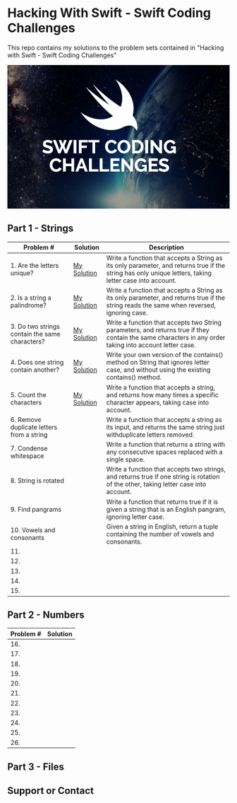 # Hacking With Swift - Swift Coding Challenges
This repo contains my solutions to the problem sets contained in "Hacking with Swift - Swift Coding Challenges"

![](art/scc.png?raw=true)


## Part 1 - Strings
Problem # | Solution | Description
| ------------- | ------------- | ------------- 
| 1. Are the letters unique?| [My Solution](Part%201%20-%20String%20Solutions/Challenge1.playground)|Write a function that accepts a String as its only parameter, and returns true if the string has only unique letters, taking letter case into account.|
| 2. Is a string a palindrome?|[My Solution](Part%201%20-%20String%20Solutions/Challenge2.playground)|Write a function that accepts a String as its only parameter, and returns true if the string reads the same when reversed, ignoring case.|
| 3. Do two strings contain the same characters?|[My Solution](Part%201%20-%20String%20Solutions/Challenge3.playground)|Write a function that accepts two String parameters, and returns true if they contain the same characters in any order taking into account letter case.|
| 4. Does one string contain another?|[My Solution](Part%201%20-%20String%20Solutions/Challenge4.playground)|Write your own version of the contains() method on String that ignores letter case, and without using the existing contains() method.|
| 5. Count the characters|[My Solution](Part%201%20-%20String%20Solutions/Challenge5.playground)|Write a function that accepts a string, and returns how many times a specific character appears, taking case into account.| 
| 6. Remove duplicate letters from a string| |Write a function that accepts a string as its input, and returns the same string just withduplicate letters removed.|
| 7. Condense whitespace| |Write a function that returns a string with any consecutive spaces replaced with a single space.| 
| 8. String is rotated| |Write a function that accepts two strings, and returns true if one string is rotation of the other, taking letter case into account.|
| 9. Find pangrams| |Write a function that returns true if it is given a string that is an English pangram, ignoring letter case.| 
| 10. Vowels and consonants| |Given a string in English, return a tuple containing the number of vowels and consonants.|
| 11. | | | 
| 12. | | |
| 13. | | | 
| 14. | | |
| 15. | | | 
## Part 2 - Numbers
Problem # | Solution |
| ------------- | ------------- 
| 16. | | 
| 17. | |
| 18. | | 
| 19. | |
| 20. | | 
| 21. | |
| 22. | | 
| 23. | |
| 24. | | 
| 25. | |
| 26. | |
## Part 3 - Files


## Support or Contact
